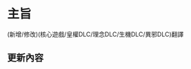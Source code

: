 # 主旨
<!--
    更新的主旨,同時也是PR標題
    ex: 新增核心翻譯, 修改README等等
-->
(新增/修改)(核心遊戲/皇權DLC/理念DLC/生機DLC/異邪DLC)翻譯

## 更新內容
<!--
    簡易敘述更新內容即可
    ex: 修改錯字
-->
